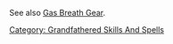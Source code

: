 See also [Gas Breath Gear](:Category:_Gas_Breath_Gear.md "wikilink").

[Category: Grandfathered Skills And
Spells](Category:_Grandfathered_Skills_And_Spells "wikilink")
